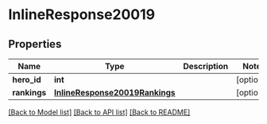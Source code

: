 # InlineResponse20019

## Properties
Name | Type | Description | Notes
------------ | ------------- | ------------- | -------------
**hero_id** | **int** |  | [optional] 
**rankings** | [**InlineResponse20019Rankings**](InlineResponse20019Rankings.md) |  | [optional] 

[[Back to Model list]](../README.md#documentation-for-models) [[Back to API list]](../README.md#documentation-for-api-endpoints) [[Back to README]](../README.md)



